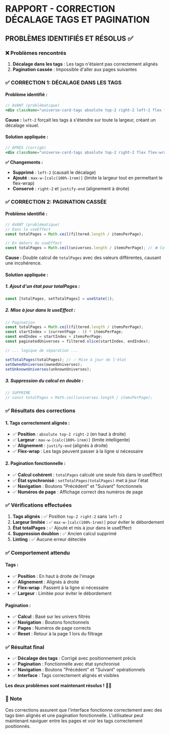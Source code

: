 # RAPPORT - CORRECTION DÉCALAGE TAGS ET PAGINATION

## PROBLÈMES IDENTIFIÉS ET RÉSOLUS ✅

### ❌ Problèmes rencontrés

1. **Décalage dans les tags** : Les tags n'étaient pas correctement alignés
2. **Pagination cassée** : Impossible d'aller aux pages suivantes

### ✅ CORRECTION 1: DÉCALAGE DANS LES TAGS

#### **Problème identifié :**
```jsx
// AVANT (problématique)
<div className="universe-card-tags absolute top-2 right-2 left-2 flex flex-wrap gap-1 justify-end">
```

**Cause :** `left-2` forçait les tags à s'étendre sur toute la largeur, créant un décalage visuel.

#### **Solution appliquée :**
```jsx
// APRÈS (corrigé)
<div className="universe-card-tags absolute top-2 right-2 flex flex-wrap gap-1 justify-end max-w-[calc(100%-1rem)]">
```

**✅ Changements :**
- **Supprimé** : `left-2` (causait le décalage)
- **Ajouté** : `max-w-[calc(100%-1rem)]` (limite la largeur tout en permettant le flex-wrap)
- **Conservé** : `right-2` et `justify-end` (alignement à droite)

### ✅ CORRECTION 2: PAGINATION CASSÉE

#### **Problème identifié :**
```jsx
// AVANT (problématique)
// Dans le useEffect
const totalPages = Math.ceil(filtered.length / itemsPerPage);

// En dehors du useEffect
const totalPages = Math.ceil(universes.length / itemsPerPage); // ❌ Conflit
```

**Cause :** Double calcul de `totalPages` avec des valeurs différentes, causant une incohérence.

#### **Solution appliquée :**

##### **1. Ajout d'un état pour totalPages :**
```jsx
const [totalPages, setTotalPages] = useState(1);
```

##### **2. Mise à jour dans le useEffect :**
```jsx
// Pagination
const totalPages = Math.ceil(filtered.length / itemsPerPage);
const startIndex = (currentPage - 1) * itemsPerPage;
const endIndex = startIndex + itemsPerPage;
const paginatedUniverses = filtered.slice(startIndex, endIndex);

// ... logique de séparation ...

setTotalPages(totalPages); // ✅ Mise à jour de l'état
setOwnedUniverses(ownedUniverses);
setUnknownUniverses(unknownUniverses);
```

##### **3. Suppression du calcul en double :**
```jsx
// SUPPRIMÉ
// const totalPages = Math.ceil(universes.length / itemsPerPage);
```

### ✅ Résultats des corrections

#### **1. Tags correctement alignés :**
- ✅ **Position** : `absolute top-2 right-2` (en haut à droite)
- ✅ **Largeur** : `max-w-[calc(100%-1rem)]` (limite intelligente)
- ✅ **Alignement** : `justify-end` (alignés à droite)
- ✅ **Flex-wrap** : Les tags peuvent passer à la ligne si nécessaire

#### **2. Pagination fonctionnelle :**
- ✅ **Calcul cohérent** : `totalPages` calculé une seule fois dans le useEffect
- ✅ **État synchronisé** : `setTotalPages(totalPages)` met à jour l'état
- ✅ **Navigation** : Boutons "Précédent" et "Suivant" fonctionnels
- ✅ **Numéros de page** : Affichage correct des numéros de page

### ✅ Vérifications effectuées

1. **Tags alignés** : ✅ Position `top-2 right-2` sans `left-2`
2. **Largeur limitée** : ✅ `max-w-[calc(100%-1rem)]` pour éviter le débordement
3. **État totalPages** : ✅ Ajouté et mis à jour dans le useEffect
4. **Suppression doublon** : ✅ Ancien calcul supprimé
5. **Linting** : ✅ Aucune erreur détectée

### ✅ Comportement attendu

#### **Tags :**
- ✅ **Position** : En haut à droite de l'image
- ✅ **Alignement** : Alignés à droite
- ✅ **Flex-wrap** : Passent à la ligne si nécessaire
- ✅ **Largeur** : Limitée pour éviter le débordement

#### **Pagination :**
- ✅ **Calcul** : Basé sur les univers filtrés
- ✅ **Navigation** : Boutons fonctionnels
- ✅ **Pages** : Numéros de page corrects
- ✅ **Reset** : Retour à la page 1 lors du filtrage

### ✅ Résultat final

- ✅ **Décalage des tags** : Corrigé avec positionnement précis
- ✅ **Pagination** : Fonctionnelle avec état synchronisé
- ✅ **Navigation** : Boutons "Précédent" et "Suivant" opérationnels
- ✅ **Interface** : Tags correctement alignés et visibles

**Les deux problèmes sont maintenant résolus !** 🎯✨

### 📝 Note

Ces corrections assurent que l'interface fonctionne correctement avec des tags bien alignés et une pagination fonctionnelle. L'utilisateur peut maintenant naviguer entre les pages et voir les tags correctement positionnés.


